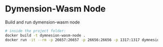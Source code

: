 # Dymension-Wasm Node
Build and run dymension-wasm node
```sh
# inside the project folder:
docker build -t dymnesion-wasm-node .
docker run -it --rm -p 26657:26657 -p 26656:26656 -p 1317:1317 dymnesion-wasm-node /opt/setup_and_run_wasmd.sh
```
